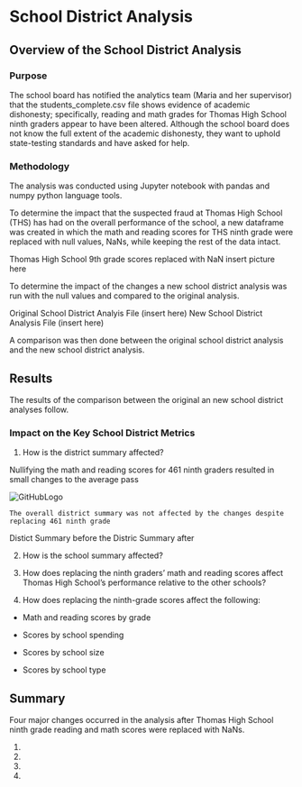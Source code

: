 # School District Analysis

## Overview of the School District Analysis

### Purpose

The school board has notified the analytics team (Maria and her supervisor) that the students_complete.csv file shows evidence of academic dishonesty; specifically, reading and math grades for Thomas High School ninth graders appear to have been altered. Although the school board does not know the full extent of the academic dishonesty, they want to uphold state-testing standards and have asked for help. 


### Methodology

The analysis was conducted using Jupyter notebook with pandas and numpy python language tools.

To determine the impact that the suspected fraud at Thomas High School (THS) has had on the overall performance of the school, a new dataframe was created in which the math and reading scores for THS ninth grade were replaced with null values,  NaNs, while keeping the rest of the data intact. 

Thomas High School 9th grade scores replaced with NaN
insert picture here

To determine the impact of the changes a new school district analysis was run with the null values and compared to the original analysis.

Original School District Analyis File (insert here)
New School District Analysis File (insert here)

A comparison was then done between the original school district analysis and the new school district analysis.


## Results

The results of the comparison between the original an new school district analyses follow.


### Impact on the Key School District Metrics

1. How is the district summary affected?

Nullifying the math and reading scores for 461 ninth graders resulted in small changes to the average pass

![GitHubLogo]()

    The overall district summary was not affected by the changes despite replacing 461 ninth grade
Distict Summary before the 
Distric Summary after

2. How is the school summary affected?

3. How does replacing the ninth graders’ math and reading scores affect Thomas High School’s performance relative to the other schools?

4. How does replacing the ninth-grade scores affect the following:

- Math and reading scores by grade

- Scores by school spending

- Scores by school size

- Scores by school type


## Summary

Four major changes occurred in the analysis after Thomas High School ninth grade reading and math scores were replaced with NaNs.

1. 
2. 
3. 
4. 







